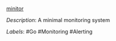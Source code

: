 [minitor](https://git.iamthefij.com/iamthefij/minitor-go)

*Description*: A minimal monitoring system

*Labels*: #Go #Monitoring #Alerting
